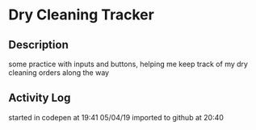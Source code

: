 
# Dry Cleaning Tracker

## Description
some practice with inputs and buttons, helping me keep track of my dry cleaning orders along the way

## Activity Log
started in codepen at 19:41 05/04/19
imported to github at 20:40
